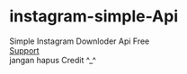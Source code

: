 # instagram-simple-Api
Simple Instagram Downloder Api Free <br>
<a href="https://instagram.com/ahmadiizhar">Support</a><br>
jangan hapus Credit ^_^
